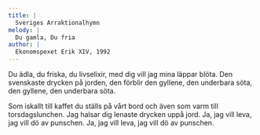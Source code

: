 ```yaml
---
title: |
  Sveriges Arraktionalhymn
melody: |
  Du gamla, Du fria
author: |
  Ekonomspexet Erik XIV, 1992
---
```

Du ädla, du friska, du livselixir,
med dig vill jag mina läppar blöta.
Den svenskaste drycken på jorden, den förblir
den gyllene, den underbara söta,
den gyllene, den underbara söta.

Som iskallt till kaffet du ställs på vårt bord
och även som varm till torsdagslunchen.
Jag halsar dig lenaste drycken uppå jord.
Ja, jag vill leva, jag vill dö av punschen.
Ja, jag vill leva, jag vill dö av punschen.